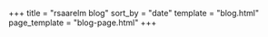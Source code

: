 +++
title = "rsaarelm blog"
sort_by = "date"
template = "blog.html"
page_template = "blog-page.html"
+++
